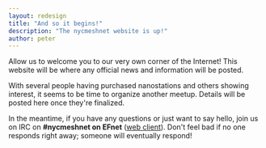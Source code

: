 ```yaml
---
layout: redesign
title: "And so it begins!"
description: "The nycmeshnet website is up!"
author: peter
---
```


Allow us to welcome you to our very own corner of the Internet! This website will be where any official news and information will be posted.

With several people having purchased nanostations and others showing interest, it seems to be time to organize another meetup. Details will be posted here once they're finalized.

In the meantime, if you have any questions or just want to say hello, join us on IRC on __#nycmeshnet on EFnet__ ([web client](http://chat.efnet.org:9090/?channels=#nycmeshnet)). Don't feel bad if no one responds right away; someone will eventually respond!
